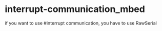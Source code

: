 # interrupt-communication_mbed

if you want to use #interrupt communication, you have to use RawSerial
